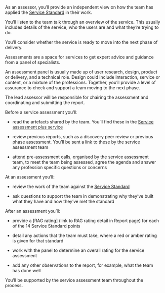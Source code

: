 As an assessor, you’ll provide an independent view on how the team has applied the [Service Standard](https://apply-the-service-standard.education.gov.uk/) in their work. 

You’ll listen to the team talk through an overview of the service. This usually includes details of the service, who the users are and what they’re trying to do. 

You’ll consider whether the service is ready to move into the next phase of delivery. 

Assessments are a space for services to get expert advice and guidance from a panel of specialists. 

An assessment panel is usually made up of user research, design, product or delivery, and a technical role. Design could include interaction, service or content, or a mixture of the professions. Together, you’ll provide a level of assurance to check and support a team moving to the next phase. 

The lead assessor will be responsible for chairing the assessment and coordinating and submitting the report.


Before a service assessment you’ll: 

- read the artefacts shared by the team. You’ll find these in the [Service assessment plus service]() 

- review previous reports, such as a discovery peer review or previous phase assessment. You’ll be sent a link to these by the service assessment team 

- attend pre-assessment calls, organised by the service assessment team, to meet the team being assessed, agree the agenda and answer any profession specific questions or concerns 

 

At an assessment you’ll: 

- review the work of the team against the [Service Standard](https://apply-the-service-standard.education.gov.uk/) 

- ask questions to support the team in demonstrating why they’ve built what they have and how they’ve met the standard 

After an assessment you’ll: 
 
- provide a [RAG rating] (link to RAG rating detail in Report page) for each of the 14 Service Standard points 

- detail any actions that the team must take, where a red or amber rating is given for that standard 

- work with the panel to determine an overall rating for the service assessment 

- add any other observations to the report, for example, what the team has done well 

You’ll be supported by the service assessment team throughout the process. 
